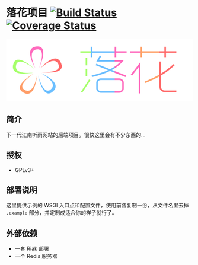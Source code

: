 # 落花项目  [![Build Status](https://travis-ci.org/jnrainerds/luohua.png)](https://travis-ci.org/jnrainerds/luohua) [![Coverage Status](https://coveralls.io/repos/jnrainerds/luohua/badge.png?branch=master)](https://coveralls.io/r/jnrainerds/luohua?branch=master)

![luohua logo](/docs/_static/logo-720x240.png)


## 简介

下一代江南听雨网站的后端项目。很快这里会有不少东西的...


## 授权

* GPLv3+


## 部署说明

这里提供示例的 WSGI 入口点和配置文件，使用前各复制一份，从文件名里去掉 `.example` 部分，并定制成适合你的样子就行了。


## 外部依赖

* 一套 Riak 部署
* 一个 Redis 服务器


<!-- vim:set ai et ts=4 sw=4 sts=4 fenc=utf-8: -->
